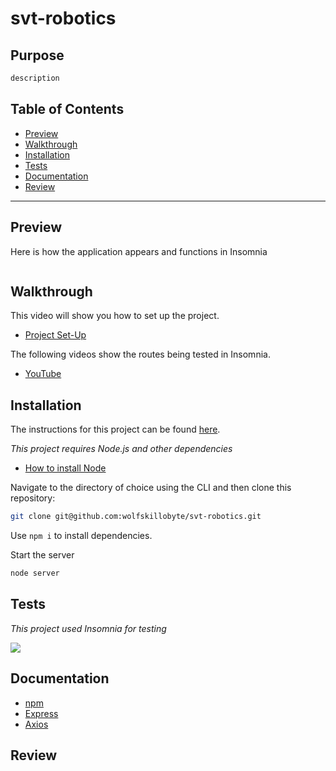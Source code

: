 # svt-robotics

## Purpose

```md
description
```

## Table of Contents

- [Preview](#Preview)
- [Walkthrough](#walkthrough)
- [Installation](#Installation)
- [Tests](#Tests)
- [Documentation](#Documentation)
- [Review](#Review)

---

## Preview

Here is how the application appears and functions in Insomnia

<img src='' />

## Walkthrough

This video will show you how to set up the project.

- [Project Set-Up]()

The following videos show the routes being tested in Insomnia.

- [YouTube]()

## Installation

The instructions for this project can be found [here](https://github.com/SVT-Robotics/recruiting-takehome-services).

_This project requires Node.js and other dependencies_

- [How to install Node](https://docs.npmjs.com/downloading-and-installing-node-js-and-npm)

Navigate to the directory of choice using the CLI and then clone this repository:

```bash
git clone git@github.com:wolfskillobyte/svt-robotics.git
```

Use `npm i` to install dependencies.

Start the server

```bash
node server
```

## Tests

_This project used Insomnia for testing_

<a href="https://docs.insomnia.rest/">
  <img src="https://img.shields.io/badge/Insomnia-black?style=for-the-badge&logo=insomnia&logoColor=5849BE" />
</a>

## Documentation

- [npm](https://docs.npmjs.com/)
- [Express](https://expressjs.com/en/4x/api.html)
- [Axios](https://axios-http.com/docs/intro)

## Review
